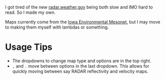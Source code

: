 I got tired of the new [radar.weather.gov](https://radar.weather.gov) being both slow and IMO hard to read. So I made my own.

Maps currently come from the [Iowa Environmental Mesonet](http://mesonet.agron.iastate.edu/), but I may move to making them myself with lambdas or something.

# Usage Tips
* The dropdowns to change map type and options are in the top right.
* `,` and `.` move between options in the last dropdown. This allows for quickly moving between say RADAR reflectivity and velocity maps.
